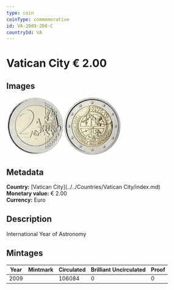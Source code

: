 ```yaml
---
type: coin
coinType: commemorative
id: VA-2009-200-C
countryId: VA
---
```


# Vatican City € 2.00

## Images

<img src="../../Images/common-2007-200.webp" height="150" alt="Front image"><img src="Images/VA-2009-200.webp" height="150" alt="Back image">

## Metadata

**Country:** [Vatican City](../../Countries/Vatican City/index.md)\
**Monetary value:** € 2.00\
**Currency:** Euro

## Description

International Year of Astronomy

## Mintages

| Year | Mintmark | Circulated | Brilliant Uncirculated | Proof |
| ---- | -------- | ---------- | ---------------------- | ----- |
| 2009 |          | 106084     | 0                      | 0     |

